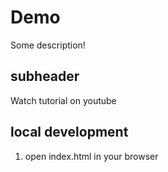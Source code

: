 # Demo

Some description!

## subheader

Watch tutorial on youtube

## local development

1. open index.html in your browser